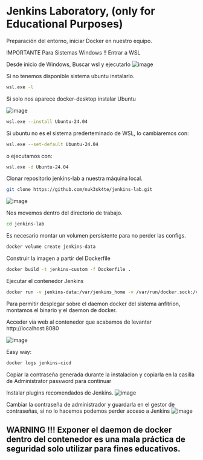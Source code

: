 # Jenkins Laboratory, (only for Educational Purposes)

Preparación del entorno, iniciar Docker en nuestro equipo.

IMPORTANTE Para Sistemas Windows !! Entrar a WSL 

Desde inicio de Windows, Buscar wsl y ejecutarlo
![image](https://github.com/user-attachments/assets/16492faf-fddb-4c75-b2a8-121c71d372ef)

Si no tenemos disponible sistema ubuntu instalarlo.

```bash
wsl.exe -l
```
Si solo nos aparece docker-desktop instalar Ubuntu

![image](https://github.com/user-attachments/assets/eed3e651-8333-425d-832e-e1fdf97cba40)

```bash
wsl.exe --install Ubuntu-24.04
```
Si ubuntu no es el sistema prederteminado de WSL, lo cambiaremos con:

```bash
wsl.exe --set-default Ubuntu-24.04
```
o ejecutamos con: 

```bash
wsl.exe -d Ubuntu-24.04
```

Clonar repositorio jenkins-lab a nuestra máquina local.

```bash
git clone https://github.com/nuk3sk4te/jenkins-lab.git
```
![image](https://github.com/user-attachments/assets/e6d5d88c-2b35-4473-bde3-b4f8013ed752)

Nos movemos dentro del directorio de trabajo.

```bash
cd jenkins-lab
```

Es necesario montar un volumen persistente para no perder las configs.

```bash
docker volume create jenkins-data
```
Construir la imagen a partir del Dockerfile

```bash
docker build -t jenkins-custom -f Dockerfile .
```

Ejecutar el contenedor Jenkins
```bash
docker run -v jenkins-data:/var/jenkins_home -v /var/run/docker.sock:/var/run/docker.sock -v /usr/local/bin/docker:/usr/local/bin/docker -d --name jenkins-cicd -p 8080:8080 -p 50000:50000 jenkins-custom
```
Para permitir desplegar sobre el daemon docker del sistema anfitrion, montamos el binario y el daemon de docker. 


Acceder vía web al contenedor que acabamos de levantar
http://localhost:8080

![image](https://github.com/user-attachments/assets/cc724bcc-3a43-40d3-b2d7-22f0510c2b8a)

Easy way:
```bash
docker logs jenkins-cicd 
```
Copiar la contraseña generada durante la instalacion y copiarla en la casilla de Administrator password para continuar

Instalar plugins recomendados de Jenkins.
![image](https://github.com/user-attachments/assets/d4b61aae-8c59-4a0d-b6d9-82eab3986f70)

Cambiar la contraseña de administrador y guardarla en el gestor de contraseñas, si no lo hacemos podemos perder acceso a Jenkins
![image](https://github.com/user-attachments/assets/128dbe3c-9c77-4684-96de-188495c3b5b2)


## WARNING !!! Exponer el daemon de docker dentro del contenedor es una mala práctica de seguridad solo utilizar para fines educativos.
